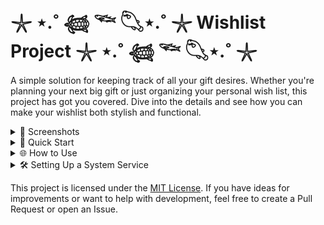 # 𓇼 ⋆.˚ 𓆉 𓆝 𓆡⋆.˚ 𓇼 Wishlist Project 𓇼 ⋆.˚ 𓆉 𓆝 𓆡⋆.˚ 𓇼

A simple solution for keeping track of all your gift desires. Whether you're planning your next big gift or just organizing your personal wish list, this project has got you covered. Dive into the details and see how you can make your wishlist both stylish and functional.

<details>
  <summary>📸 Screenshots</summary>

### 🖥️ Admin

<img width="600" alt="Admin" src="https://github.com/user-attachments/assets/7c6559df-3ebb-43a2-9101-ac628b6f4bc8">

*Screenshot of the Django admin interface where you can manage users and wishlist items.*

### 👤 Unauthenticated User
<img src="https://github.com/user-attachments/assets/996770ac-0c52-4f87-8cbd-0362e0f41f5e" alt="Unauthenticated User" width="600" />

*How the site appears to users who are not logged in.*

### 📱 Mobile View

<img src="https://github.com/user-attachments/assets/a710adb2-bea9-4e74-b8e2-4390212ce630" alt="Mobile View" height="600" />

*Example of how the wishlist looks on a mobile device.*
</details>

<details>
  <summary>🚀 Quick Start</summary>

1. **Clone the repository, navigate to the project directory, and create a `prod.env` file**:
    ```bash
    git clone https://github.com/Mikhail11235/fishy_wishes.git
    cd fishy_wishes
    ```

    Create a `prod.env` file with the necessary environment variables. Example:
    ```env
    HOST=YOUR_HOST
    PGNAME=YOUR_DB_NAME
    PGUSER=YOUR_DB_USER
    PGPASSWORD=YOUR_DB_PASSWORD
    PGHOST=db
    PGPORT=5432
    DJANGO_SUPERUSER_USERNAME=YOUR_DJANGO_SUPERUSER_USERNAME
    DJANGO_SUPERUSER_EMAIL=YOUR_DJANGO_SUPERUSER_EMAIL
    DJANGO_SUPERUSER_PASSWORD=YOUR_DJANGO_SUPERUSER_PASSWORD
    ```

2. **Start Docker Compose**:
    - To start the application with Docker Compose, use:
    ```bash
    docker-compose --env-file prod.env up -d --build
    ```

    - For local development with debugging enabled, modify the `local.env`:
    ```env
    HOST=*
    PGHOST=localhost
    ```
     Set `DEBUG=True` `LOCAL=TRUE` in `settings.py`

    Then start the application:
    ```bash
    python3 manage.py runserver
    ```

3. **Run database migrations, collect static files, and compile messages**:
    ```bash
    docker-compose exec web python manage.py wishlist makemigrations
    docker-compose exec web python manage.py migrate
    docker-compose exec web python manage.py collectstatic
    docker-compose exec web django-admin compilemessages
    ```
</details>
<details>
  <summary>🌐 How to Use</summary>
  
1. **Open your browser and go to**: `http://your_domain`

2. **Browse your wishlist, add and remove items as you like.**

3. **Add a separate user for gift booking**:
    - Log in to the Django admin interface using your superuser credentials.
    - Go to the **"Users"** section and click **"Add User"**.
    - Enter a **username** and **password** for the new user, then click **"Save"**.

    This new user will now be able to manage gift bookings. 🎁
</details>
<details>
  <summary>🛠️ Setting Up a System Service</summary>

1. **Create a systemd service file**:

    ```bash
    sudo nano /etc/systemd/system/wishlist.service
    ```

    Add the following content to the file:

    ```ini
    [Unit]
    Description=Wishlist Service
    After=network.target

    [Service]
    Type=simple
    WorkingDirectory=/path/to/your_project
    ExecStart=/usr/local/bin/restart-wishlist.sh
    ExecReload=/usr/local/bin/restart-wishlist.sh
    Restart=on-failure
    RestartSec=120
    User=your_user
    Group=your_group

    [Install]
    WantedBy=multi-user.target
    ```

    Replace `/path/to/your_project`, `/usr/local/bin/restart-wishlist.sh`, `your_user`, and `your_group` with the appropriate values for your setup.

2. **Create the restart script**:

    ```bash
    sudo nano /usr/local/bin/restart-wishlist.sh
    ```

    Add the following content to the script:

    ```bash
    #!/bin/bash

    cd /path/to/your_project

    /usr/local/bin/docker-compose --env-file prod.env down

    /usr/local/bin/docker-compose --env-file prod.env up -d --build
    ```

    Make the script executable:

    ```bash
    sudo chmod +x /usr/local/bin/restart-wishlist.sh
    ```

3. **Reload systemd and start the service**:

    ```bash
    sudo systemctl daemon-reload
    sudo systemctl enable wishlist.service
    sudo systemctl start wishlist.service
    ```

4. **Check the status of your service**:

    ```bash
    sudo systemctl status wishlist.service
    ```
</details>

This project is licensed under the [MIT License](LICENSE).
If you have ideas for improvements or want to help with development, feel free to create a Pull Request or open an Issue.
